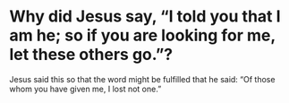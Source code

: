 # Why did Jesus say, “I told you that I am he; so if you are looking for me, let these others go.”?

Jesus said this so that the word might be fulfilled that he said: “Of those whom you have given me, I lost not one.”
